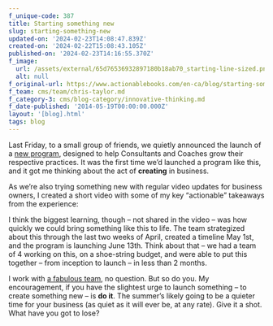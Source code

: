 ```yaml
---
f_unique-code: 387
title: Starting something new
slug: starting-something-new
updated-on: '2024-02-23T14:08:47.839Z'
created-on: '2024-02-22T15:08:43.105Z'
published-on: '2024-02-23T14:16:55.370Z'
f_image:
  url: /assets/external/65d76536932897180b18ab70_starting-line-sized.png
  alt: null
f_original-url: https://www.actionablebooks.com/en-ca/blog/starting-something-new/
f_team: cms/team/chris-taylor.md
f_category-3: cms/blog-category/innovative-thinking.md
f_date-published: '2014-05-19T00:00:00.000Z'
layout: '[blog].html'
tags: blog
---
```


Last Friday, to a small group of friends, we quietly announced the launch of a [new program](http://bootcamp.actionablebooks.com), designed to help Consultants and Coaches grow their respective practices. It was the first time we’d launched a program like this, and it got me thinking about the act of **creating** in business.

As we’re also trying something new with regular video updates for business owners, I created a short video with some of my key “actionable” takeaways from the experience:

I think the biggest learning, though – not shared in the video – was how quickly we could bring something like this to life. The team strategized about this through the last two weeks of April, created a timeline May 1st, and the program is launching June 13th. Think about that – we had a team of 4 working on this, on a shoe-string budget, and were able to put this together – from inception to launch – in less than 2 months.

I work with [a fabulous team](https://www.actionablebooks.com/team), no question. But so do you. My encouragement, if you have the slightest urge to launch something – to create something new – is **do it**. The summer’s likely going to be a quieter time for your business (as quiet as it will ever be, at any rate). Give it a shot. What have you got to lose?
